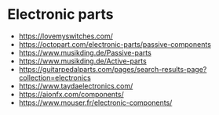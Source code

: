 Electronic parts
===
* https://lovemyswitches.com/
* https://octopart.com/electronic-parts/passive-components
* https://www.musikding.de/Passive-parts
* https://www.musikding.de/Active-parts
* https://guitarpedalparts.com/pages/search-results-page?collection=electronics
* https://www.taydaelectronics.com/
* https://aionfx.com/components/
* https://www.mouser.fr/electronic-components/